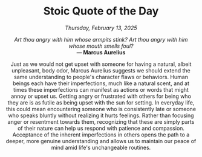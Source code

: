 <h1 align="center">Stoic Quote of the Day</h1>
<p align="center"><em><!--date-start-->Thursday, February 13, 2025<!--date-end--></em></p>
<p align="center">
    <em><!--START_SECTION:quote-text-->
Art thou angry with him whose armpits stink? Art thou angry with him whose mouth smells foul?
<!--END_SECTION:quote-text--></em><br>
    <strong>— <!--START_SECTION:quote-author-->
Marcus Aurelius
<!--END_SECTION:quote-author--></strong>
</p>

<p align="center" style="max-width:600px;margin:0 auto;">
<!--START_SECTION:quote-interpretation-->
Just as we would not get upset with someone for having a natural, albeit unpleasant, body odor, Marcus Aurelius suggests we should extend the same understanding to people's character flaws or behaviors. Human beings each have their imperfections, much like a natural scent, and at times these imperfections can manifest as actions or words that might annoy or upset us. Getting angry or frustrated with others for being who they are is as futile as being upset with the sun for setting. In everyday life, this could mean encountering someone who is consistently late or someone who speaks bluntly without realizing it hurts feelings. Rather than focusing anger or resentment towards them, recognizing that these are simply parts of their nature can help us respond with patience and compassion. Acceptance of the inherent imperfections in others opens the path to a deeper, more genuine understanding and allows us to maintain our peace of mind amid life's unchangeable routines.
<!--END_SECTION:quote-interpretation-->
</p>
